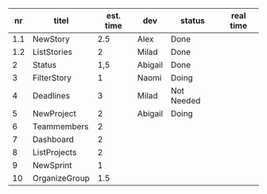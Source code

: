 nr      | titel                       | est. time | dev        | status  | real time |
--------|-----------------------------|-----------|------------|------------|-----------|  
 1.1    | NewStory                    |    2.5    | Alex       | Done       |           |
 1.2    | ListStories                 |    2      | Milad      | Done       |           |
 2      | Status                      |    1,5    | Abigail    | Done       |           |
 3      | FilterStory                 |    1      | Naomi      | Doing      |           |
 4      | Deadlines                   |    3      | Milad      | Not Needed |           |
 5      | NewProject                  |    2      | Abigail    | Doing      |           |
 6      | Teammembers                 |    2      |            |            |           |
 7      | Dashboard                   |    2      |            |            |           |
 8      | ListProjects                |    2      |            |            |           |
 9      | NewSprint                   |    1      |            |            |           |
 10     | OrganizeGroup               |    1.5    |            |            |           |

